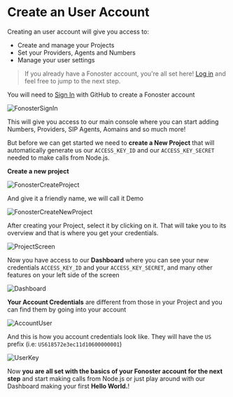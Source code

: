 # Create an User Account

Creating an user account will give you access to: 

- Create and manage your Projects
- Set your Providers, Agents and Numbers
- Manage your user settings

> If you already have a Fonoster account, you're all set here! [Log in](https://console.fonoster.io) and feel free to jump to the next step.

You will need to [Sign In](https://console.fonoster.io) with GitHub to create a Fonoster account

![FonosterSignIn](https://user-images.githubusercontent.com/80093500/189687721-bc1b1631-1b21-45ad-8a4c-ee78ba68ddab.jpg)

This will give you access to our main console where you can start adding Numbers, Providers, SIP Agents, Aomains and so much more! 

But before we can get started we need to **create a New Project** that will automatically generate us our `ACCESS_KEY_ID` and our `ACCESS_KEY_SECRET` needed to make calls from Node.js.

**Create a new project**

![FonosterCreateProject](https://user-images.githubusercontent.com/80093500/189688035-4a4bc9a1-b6ef-4511-adad-a43aaed3f658.jpg)

And give it a friendly name, we will call it Demo 

![FonosterCreateNewProject](https://user-images.githubusercontent.com/80093500/189689096-460528b4-79b6-437a-b2d2-59589c590f56.jpg)

After creating your Project, select it by clicking on it. That will take you to its overview and that is where you get your credentials.

![ProjectScreen](https://user-images.githubusercontent.com/80093500/190011281-8b217daa-cd5c-43e1-9e59-5e0e4f0bc36a.png)

Now you have access to our **Dashboard** where you can see your new credentials `ACCESS_KEY_ID` and your `ACCESS_KEY_SECRET`, and many other features on your left side of the screen

![Dashboard](https://user-images.githubusercontent.com/80093500/189691569-08a150ca-0ca1-449b-88ad-d74b96f0fcba.jpg)

**Your Account Credentials** are different from those in your Project and you can find them by going into your account

![AccountUser](https://user-images.githubusercontent.com/80093500/189696920-1dfef7c4-6bba-4479-8b91-c600dc04debd.png)

And this is how you account credentials look like. They will have the `US` prefix (i.e: `US618572e3ec11d10600000001`) 

![UserKey](https://user-images.githubusercontent.com/80093500/189698170-598669eb-5d4c-4390-9cc8-2cf7904e7a16.png)


Now **you are all set with the basics of your Fonoster account for the next step** and start making calls from Node.js or just play around with our Dashboard making your first **Hello World.**!


